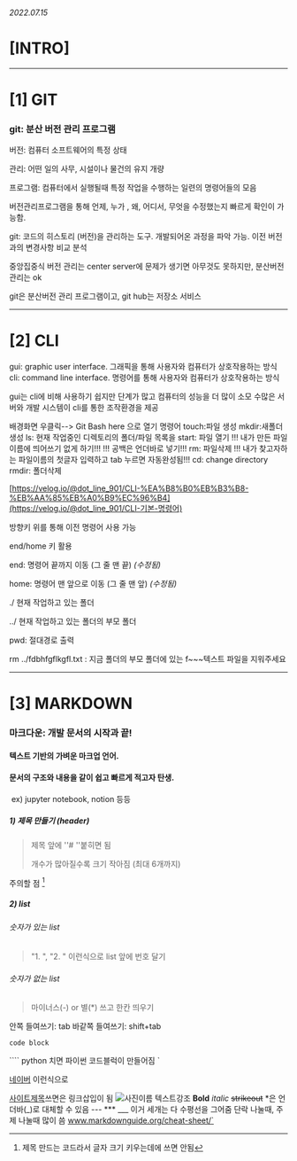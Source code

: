 
###### 2022.07.15

# [INTRO]



---



# [1] GIT

### git: 분산 버전 관리 프로그램

버전: 컴퓨터 소프트웨어의 특정 상태

관리: 어떤 일의 사무, 시설이나 물건의 유지 개량

프로그램: 컴퓨터에서 실행될때 특정 작업을 수행하는 일련의 명령어들의 모음



버전관리프로그램을 통해 언제, 누가 , 왜, 어디서, 무엇을 수정했는지 빠르게 확인이 가능함.

git: 코드의 히스토리 (버전)을 관리하는 도구. 개발되어온 과정을 파악 가능. 이전 버전과의 변경사항 비교 분석

중앙집중식 버전 관리는 center server에 문제가 생기면 아무것도 못하지만, 분산버전 관리는 ok

git은 분산버전 관리 프로그램이고, git hub는 저장소 서비스



---



# [2] CLI



gui: graphic user interface. 그래픽을 통해 사용자와 컴퓨터가 상호작용하는 방식 cli: command line interface. 명령어를 통해 사용자와 컴퓨터가 상호작용하는 방식

gui는 cli에 비해 사용하기 쉽지만 단계가 많고 컴퓨터의 성능을 더 많이 소모 수많은 서버와 개발 시스템이 cli를 통한 조작환경을 제공

배경화면 우클릭--> Git Bash here 으로 열기 명령어 touch:파일 생성 mkdir:새폴더 생성 ls: 현재 작업중인 디렉토리의 폴더/파일 목록을  start: 파일 열기  !!! 내가 만든 파일 이름에 띄어쓰기 없게 하기!!! !!! 공백은 언더바로 넣기!!! rm: 파일삭제 !!! 내가 찾고자하는 파일이름의 첫글자 입력하고 tab 누르면 자동완성됨!!! cd: change directory rmdir: 폴더삭제

[https://velog.io/@dot_line_901/CLI-%EA%B8%B0%EB%B3%B8-%EB%AA%85%EB%A0%B9%EC%96%B4](https://velog.io/@dot_line_901/CLI-기본-명령어)

방향키 위를 통해 이전 명령어 사용 가능

end/home 키 활용

end: 명령어 끝까지 이동 (그 줄 맨 끝) *(수정됨)*

home: 명령어 맨 앞으로 이동 (그 줄 맨 앞) *(수정됨)*

./ 현재 작업하고 있는 폴더

../ 현재 작업하고 있는 폴더의 부모 폴더

pwd: 절대경로 출력

rm ../fdbhfgflkgfl.txt  : 지금 폴더의 부모 폴더에 있는  f~~~텍스트 파일을 지워주세요



---



# [3] MARKDOWN

### 마크다운: 개발 문서의 시작과 끝! 

#### 					 텍스트 기반의 가벼운 마크업 언어. 

#### 					 문서의 구조와 내용을 같이 쉽고 빠르게 적고자 탄생.

​									ex) jupyter notebook, notion 등등



##### 1) 제목 만들기 (header)

> 제목 앞에 ''# ''붙히면 됨
>
> 개수가 많아질수록 크기 작아짐 (최대 6개까지) 

주의할 점 [^1]





##### 2) list

###### 숫자가 있는 list

> "1. ", "2. " 이런식으로 list 앞에 번호 달기

###### 숫자가 없는 list

> 마이너스(-) or 별(*) 쓰고 한칸 띄우기





안쪽 들여쓰기: tab 바같쪽 들여쓰기: shift+tab

```
code block
```

\```` python 치면 파이썬 코드블럭이 만들어짐 `

[네이버](www.naver.com) 이런식으로 

[사이트제목](url)쓰면은 링크삽입이 됨 ![사진이름](사진url) 텍스트강조 **Bold** *italic* ~~strikeout~~ *은 언더바(_)로 대체할 수 있음 --- *** ___ 이거 세개는 다 수평선을 그어줌 단락 나눌때, 주제 나눌때 많이 씀 www.markdownguide.org/cheat-sheet/`





[^1]: 제목 만드는 코드라서 글자 크기 키우는데에 쓰면 안됨


